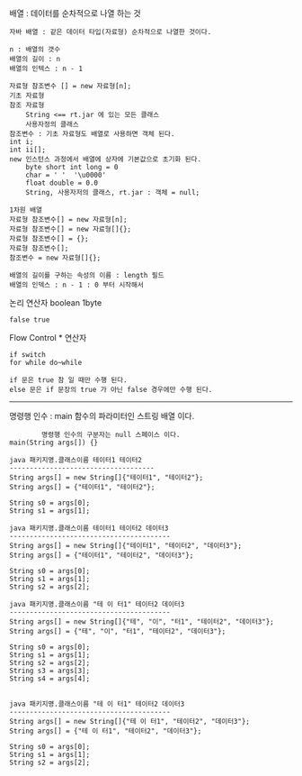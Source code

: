 배열	: 데이터를 순차적으로 나열 하는 것

	자바 배열 : 같은 데이터 타입(자료형) 순차적으로 나열한 것이다. 

	n : 배열의 갯수
	배열의 길이 : n
	배열의 인텍스 : n - 1 
	
	자료형 참조변수 [] = new 자료형[n];
	기초 자료형
	참조 자료형 
		String <== rt.jar 에 있는 모든 클래스 
		사용자정의 클래스 
	참조변수 : 기초 자료형도 배열로 사용하면 객체 된다. 
	int i; 
	int ii[];
	new 인스턴스 과정에서 배열에 상자에 기본값으로 초기화 된다.
		byte short int long = 0
		char = ' '  '\u0000'
		float double = 0.0
		String, 사용자저의 클래스, rt.jar : 객체 = null;
	
	1차원 배열
	자료형 참조변수[] = new 자료형[n];
	자료형 참조변수[] = new 자료형[]{};
	자료형 참조변수[] = {};
	자료형 참조변수[];
	참조변수 = new 자료형[]{};

	배열의 길이를 구하는 속성의 이름 : length 필드 
	배열의 인덱스 : n - 1 : 0 부터 시작해서 


논리 연산자	boolean 1byte 

	false true 

Flow Control * 연산자 

	if switch
	for while do~while

	if 문은 true 참 일 때만 수행 된다.
	else 문은 if 문장의 true 가 아닌 false 경우에만 수행 된다.


------------

명령행 인수 : main 함수의  파라미터인  스트링 배열 이다.


			명령행 인수의 구분자는 null 스페이스 이다. 	
	main(String args[]) {}
	
	java 패키지명.클래스이름 테이터1 테이터2
	------------------------------------
	String args[] = new String[]{"테이터1", "테이터2"};
	String args[] = {"테이터1", "테이터2"};

	String s0 = args[0];
	String s1 = args[1];

	java 패키지명.클래스이름 테이터1 테이터2 데이터3
	----------------------------------------
	String args[] = new String[]{"테이터1", "테이터2", "데이터3"};
	String args[] = {"테이터1", "테이터2", "데이터3"};

	String s0 = args[0];
	String s1 = args[1];
	String s2 = args[2];

	java 패키지명.클래스이름 "테 이 터1" 테이터2 데이터3
	----------------------------------------
	String args[] = new String[]{"테", "이", "터1", "테이터2", "데이터3"};
	String args[] = {"테", "이", "터1", "테이터2", "데이터3"};

	String s0 = args[0];
	String s1 = args[1];
	String s2 = args[2];
	String s3 = args[3];
	String s4 = args[4];


	java 패키지명.클래스이름 "테 이 터1" 테이터2 데이터3
	----------------------------------------
	String args[] = new String[]{"테 이 터1", "테이터2", "데이터3"};
	String args[] = {"테 이 터1", "테이터2", "데이터3"};

	String s0 = args[0];
	String s1 = args[1];
	String s2 = args[2];
